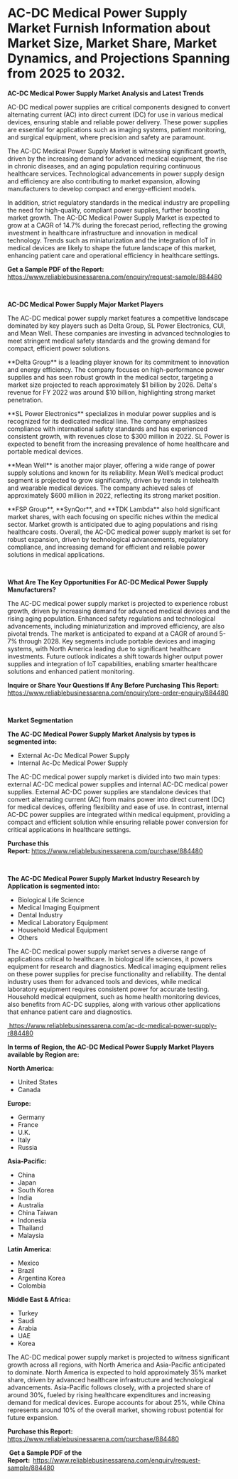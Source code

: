 <p><h1>AC-DC Medical Power Supply Market Furnish Information about Market Size, Market Share, Market Dynamics, and Projections Spanning from 2025 to 2032.</h1></p><p><strong>AC-DC Medical Power Supply Market Analysis and Latest Trends</strong></p>
<p><p>AC-DC medical power supplies are critical components designed to convert alternating current (AC) into direct current (DC) for use in various medical devices, ensuring stable and reliable power delivery. These power supplies are essential for applications such as imaging systems, patient monitoring, and surgical equipment, where precision and safety are paramount. </p><p>The AC-DC Medical Power Supply Market is witnessing significant growth, driven by the increasing demand for advanced medical equipment, the rise in chronic diseases, and an aging population requiring continuous healthcare services. Technological advancements in power supply design and efficiency are also contributing to market expansion, allowing manufacturers to develop compact and energy-efficient models. </p><p>In addition, strict regulatory standards in the medical industry are propelling the need for high-quality, compliant power supplies, further boosting market growth. The AC-DC Medical Power Supply Market is expected to grow at a CAGR of 14.7% during the forecast period, reflecting the growing investment in healthcare infrastructure and innovation in medical technology. Trends such as miniaturization and the integration of IoT in medical devices are likely to shape the future landscape of this market, enhancing patient care and operational efficiency in healthcare settings.</p></p>
<p><strong>Get a Sample PDF of the Report:&nbsp;</strong> <a href="https://www.reliablebusinessarena.com/enquiry/request-sample/884480?utm_campaign=2530&utm_medium=2&utm_source=Github&utm_content=ia&utm_term=14042025&utm_id=ac-dc-medical-power-supply">https://www.reliablebusinessarena.com/enquiry/request-sample/884480</a></p>
<p>&nbsp;</p>
<p><strong>AC-DC Medical Power Supply Major Market Players</strong></p>
<p><p>The AC-DC medical power supply market features a competitive landscape dominated by key players such as Delta Group, SL Power Electronics, CUI, and Mean Well. These companies are investing in advanced technologies to meet stringent medical safety standards and the growing demand for compact, efficient power solutions.</p><p>**Delta Group** is a leading player known for its commitment to innovation and energy efficiency. The company focuses on high-performance power supplies and has seen robust growth in the medical sector, targeting a market size projected to reach approximately $1 billion by 2026. Delta's revenue for FY 2022 was around $10 billion, highlighting strong market penetration.</p><p>**SL Power Electronics** specializes in modular power supplies and is recognized for its dedicated medical line. The company emphasizes compliance with international safety standards and has experienced consistent growth, with revenues close to $300 million in 2022. SL Power is expected to benefit from the increasing prevalence of home healthcare and portable medical devices.</p><p>**Mean Well** is another major player, offering a wide range of power supply solutions and known for its reliability. Mean Well’s medical product segment is projected to grow significantly, driven by trends in telehealth and wearable medical devices. The company achieved sales of approximately $600 million in 2022, reflecting its strong market position.</p><p>**FSP Group**, **SynQor**, and **TDK Lambda** also hold significant market shares, with each focusing on specific niches within the medical sector. Market growth is anticipated due to aging populations and rising healthcare costs. Overall, the AC-DC medical power supply market is set for robust expansion, driven by technological advancements, regulatory compliance, and increasing demand for efficient and reliable power solutions in medical applications.</p></p>
<p>&nbsp;</p>
<p><strong>What Are The Key Opportunities For AC-DC Medical Power Supply Manufacturers?</strong></p>
<p><p>The AC-DC medical power supply market is projected to experience robust growth, driven by increasing demand for advanced medical devices and the rising aging population. Enhanced safety regulations and technological advancements, including miniaturization and improved efficiency, are also pivotal trends. The market is anticipated to expand at a CAGR of around 5-7% through 2028. Key segments include portable devices and imaging systems, with North America leading due to significant healthcare investments. Future outlook indicates a shift towards higher output power supplies and integration of IoT capabilities, enabling smarter healthcare solutions and enhanced patient monitoring.</p></p>
<p><strong>Inquire or Share Your Questions If Any Before Purchasing This Report:</strong> <a href="https://www.reliablebusinessarena.com/enquiry/pre-order-enquiry/884480?utm_campaign=2530&utm_medium=2&utm_source=Github&utm_content=ia&utm_term=14042025&utm_id=ac-dc-medical-power-supply">https://www.reliablebusinessarena.com/enquiry/pre-order-enquiry/884480</a></p>
<p>&nbsp;</p>
<p><strong>Market Segmentation</strong></p>
<p><strong>The AC-DC Medical Power Supply Market Analysis by types is segmented into:</strong></p>
<p><ul><li>External Ac-Dc Medical Power Supply</li><li>Internal Ac-Dc Medical Power Supply</li></ul></p>
<p><p>The AC-DC medical power supply market is divided into two main types: external AC-DC medical power supplies and internal AC-DC medical power supplies. External AC-DC power supplies are standalone devices that convert alternating current (AC) from mains power into direct current (DC) for medical devices, offering flexibility and ease of use. In contrast, internal AC-DC power supplies are integrated within medical equipment, providing a compact and efficient solution while ensuring reliable power conversion for critical applications in healthcare settings.</p></p>
<p><strong>Purchase this Report:&nbsp;</strong><a href="https://www.reliablebusinessarena.com/purchase/884480?utm_campaign=2530&utm_medium=2&utm_source=Github&utm_content=ia&utm_term=14042025&utm_id=ac-dc-medical-power-supply">https://www.reliablebusinessarena.com/purchase/884480</a></p>
<p>&nbsp;</p>
<p><strong>The AC-DC Medical Power Supply Market Industry Research by Application is segmented into:</strong></p>
<p><ul><li>Biological Life Science</li><li>Medical Imaging Equipment</li><li>Dental Industry</li><li>Medical Laboratory Equipment</li><li>Household Medical Equipment</li><li>Others</li></ul></p>
<p><p>The AC-DC medical power supply market serves a diverse range of applications critical to healthcare. In biological life sciences, it powers equipment for research and diagnostics. Medical imaging equipment relies on these power supplies for precise functionality and reliability. The dental industry uses them for advanced tools and devices, while medical laboratory equipment requires consistent power for accurate testing. Household medical equipment, such as home health monitoring devices, also benefits from AC-DC supplies, along with various other applications that enhance patient care and diagnostics.</p></p>
<p><a href="https://www.reliablebusinessarena.com/ac-dc-medical-power-supply-r884480?utm_campaign=2530&utm_medium=2&utm_source=Github&utm_content=ia&utm_term=14042025&utm_id=ac-dc-medical-power-supply">&nbsp;https://www.reliablebusinessarena.com/ac-dc-medical-power-supply-r884480</a></p>
<p><strong>In terms of Region, the AC-DC Medical Power Supply Market Players available by Region are:</strong></p>
<p>
    <p> <strong> North America: </strong>
        <ul>
            <li>United States</li>
            <li>Canada</li>
        </ul>
        </p> 
    <p> <strong> Europe: </strong>
        <ul>
            <li>Germany</li>
            <li>France</li>
            <li>U.K.</li>
            <li>Italy</li>
            <li>Russia</li>
        </ul>
        </p> 
    <p> <strong> Asia-Pacific: </strong>
        <ul>
            <li>China</li>
            <li>Japan</li>
            <li>South Korea</li>
            <li>India</li>
            <li>Australia</li>
            <li>China Taiwan</li>
            <li>Indonesia</li>
            <li>Thailand</li>
            <li>Malaysia</li>
        </ul>
        </p> 
    <p> <strong> Latin America: </strong>
        <ul>
            <li>Mexico</li>
            <li>Brazil</li>
            <li>Argentina Korea</li>
            <li>Colombia</li>
        </ul>
        </p> 
    <p> <strong> Middle East & Africa: </strong>
        <ul>
            <li>Turkey</li>
            <li>Saudi</li>
            <li>Arabia</li>
            <li>UAE</li>
            <li>Korea</li>
        </ul>
    </p>
    </p>
<p><p>The AC-DC medical power supply market is projected to witness significant growth across all regions, with North America and Asia-Pacific anticipated to dominate. North America is expected to hold approximately 35% market share, driven by advanced healthcare infrastructure and technological advancements. Asia-Pacific follows closely, with a projected share of around 30%, fueled by rising healthcare expenditures and increasing demand for medical devices. Europe accounts for about 25%, while China represents around 10% of the overall market, showing robust potential for future expansion.</p></p>
<p><strong>Purchase this Report: </strong><a href="https://www.reliablebusinessarena.com/purchase/884480?utm_campaign=2530&utm_medium=2&utm_source=Github&utm_content=ia&utm_term=14042025&utm_id=ac-dc-medical-power-supply">https://www.reliablebusinessarena.com/purchase/884480</a></p>
<p>&nbsp;<strong>Get a Sample PDF of the Report:&nbsp;&nbsp;</strong><a href="https://www.reliablebusinessarena.com/enquiry/request-sample/884480?utm_campaign=2530&utm_medium=2&utm_source=Github&utm_content=ia&utm_term=14042025&utm_id=ac-dc-medical-power-supply">https://www.reliablebusinessarena.com/enquiry/request-sample/884480</a></p>
<p><strong></strong></p>
<p><p></p><p></p><p></p></p>